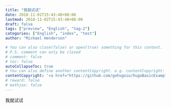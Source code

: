 ```yaml
---
title: "我就试试"
date: 2018-11-01T15:43:48+08:00
lastmod: 2018-11-02T15:43:48+08:00
draft: false
tags: ["preview", "English", "tag-2"]
categories: ["English", "index", "test"]
author: "Michael Henderson"

# You can also close(false) or open(true) something for this content.
# P.S. comment can only be closed
# comment: false
# toc: false
autoCollapseToc: true
# You can also define another contentCopyright. e.g. contentCopyright: "This is another copyright."
contentCopyright: '<a href="https://github.com/gohugoio/hugoBasicExample" rel="noopener" target="_blank">See origin</a>'
# reward: false
# mathjax: false
---
```


我就试试
